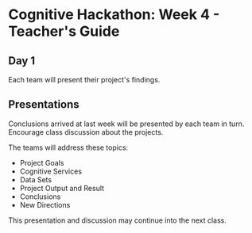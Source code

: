# Cognitive Hackathon: Week 4 - Teacher's Guide
## Day 1

Each team will present their project's findings. 


## Presentations
Conclusions arrived at last week will be presented by each team in turn. Encourage class discussion about the projects.

The teams will address these topics:

* Project Goals
* Cognitive Services
* Data Sets
* Project Output and Result
* Conclusions
* New Directions

This presentation and discussion may continue into the next class.
